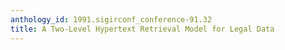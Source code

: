 ```yaml
---
anthology_id: 1991.sigirconf_conference-91.32
title: A Two-Level Hypertext Retrieval Model for Legal Data
---
```

